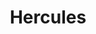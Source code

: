 ---
title: "Hercules"
hashtag: hercules
borders:
  - Aquila
  - Boötes
  - Corona Borealis
  - Draco
  - Lyra
  - Ophiuchus
  - Sagitta
  - Serpens Caput
  - Vulpecula
tags:
  - Constellation
---